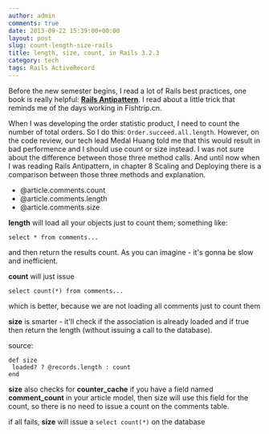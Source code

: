 ```yaml
---
author: admin
comments: true
date: 2013-09-22 15:39:00+00:00
layout: post
slug: count-length-size-rails
title: length, size, count, in Rails 3.2.3
category: tech
tags: Rails ActiveRecord
---
```


Before the new semester begins, I read a lot of Rails best practices, one book is really helpful:  **[Rails Antipattern](http://www.amazon.com/Rails-AntiPatterns-Refactoring-Addison-Wesley-Professional/dp/0321604814)**.  I read about a little trick that reminds me of the days working in Fishtrip.cn.

When I was developing the order statistic product, I need to count the number of total orders. So I do this: ``Order.succeed.all.length``.  However, on the code review, our tech lead Medal Huang told me that this would result in bad performence and I should use count or size instead. I was not sure about the difference between those three method calls. And until now when I was reading Rails Antipattern, in chapter 8 Scaling and Deploying there is a comparison between those three methods and explanation.

* @article.comments.count
* @article.comments.length
* @article.comments.size

**length** will load all your objects just to count them; something like:

    select * from comments...
and then return the results count.
As you can imagine - it's gonna be slow and inefficient.

**count** will just issue

    select count(*) from comments...
which is better, because we are not loading all comments just to count them

**size** is smarter - it'll check if the association is already loaded and if true then return the length (without issuing a call to the database).

source:

	def size
     loaded? ? @records.length : count
	end

**size** also checks for **counter_cache** if you have a field named **comment_count** in your article model, then size will use this field for the count, so there is no need to issue a count on the comments table.

if all fails, **size** will issue a `select count(*)` on the database
